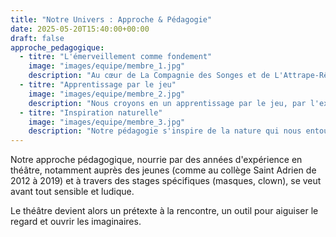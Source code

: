 ```yaml
---
title: "Notre Univers : Approche & Pédagogie"
date: 2025-05-20T15:40:00+00:00
draft: false
approche_pedagogique:
  - titre: "L'émerveillement comme fondement"
    image: "images/equipe/membre_1.jpg"
    description: "Au cœur de La Compagnie des Songes et de L'Attrape-Rêves, il y a une conviction profonde : l'émerveillement est une clé essentielle pour grandir, comprendre le monde et se relier aux autres."
  - titre: "Apprentissage par le jeu"
    image: "images/equipe/membre_2.jpg"
    description: "Nous croyons en un apprentissage par le jeu, par l'exploration des émotions et par la libération de la créativité. Il ne s'agit pas de former des acteurs, mais d'offrir des espaces où chacun peut découvrir ses propres trésors intérieurs, développer sa confiance en soi et son écoute de l'autre."
  - titre: "Inspiration naturelle"
    image: "images/equipe/membre_3.jpg"
    description: "Notre pédagogie s'inspire de la nature qui nous entoure, du rythme des saisons, et de la poésie du quotidien. Elle invite à ralentir, à observer, à ressentir, pour mieux se connecter à soi-même et au monde. C'est une invitation à cultiver la joie simple d'être et de créer ensemble."
---
```


Notre approche pédagogique, nourrie par des années d'expérience en théâtre, notamment auprès des jeunes (comme au collège Saint Adrien de 2012 à 2019) et à travers des stages spécifiques (masques, clown), se veut avant tout sensible et ludique.

Le théâtre devient alors un prétexte à la rencontre, un outil pour aiguiser le regard et ouvrir les imaginaires.
